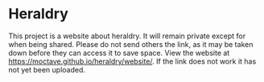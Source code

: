 # Heraldry
This project is a website about heraldry. It will remain private except for when being shared. Please do not send others the link, as it may be taken down before they can access it to save space. View the website at https://moctave.github.io/heraldry/website/. If the link does not work it has not yet been uploaded.
